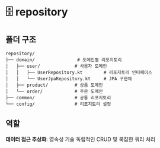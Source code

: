 # 🗄️ repository

## 폴더 구조

```text
repository/
├── domain/                # 도메인별 리포지토리
│   ├── user/             # 사용자 도메인
│   │   ├── UserRepository.kt        # 리포지토리 인터페이스
│   │   └── UserJpaRepository.kt     # JPA 구현체
│   ├── product/          # 상품 도메인
│   └── order/            # 주문 도메인
├── common/               # 공통 리포지토리
└── config/               # 리포지토리 설정
```

## 역할

**데이터 접근 추상화**: 영속성 기술 독립적인 CRUD 및 복잡한 쿼리 처리

